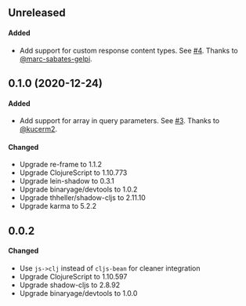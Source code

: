 ## Unreleased

#### Added

- Add support for custom response content types. See [#4](https://github.com/superstructor/re-frame-fetch-fx/pull/4). Thanks to [@marc-sabates-gelpi](https://github.com/marc-sabates-gelpi).

## 0.1.0 (2020-12-24)

#### Added

- Add support for array in query parameters. See [#3](https://github.com/superstructor/re-frame-fetch-fx/pull/3). Thanks to [@kucerm2](https://github.com/kucerm2).

#### Changed

- Upgrade re-frame to 1.1.2
- Upgrade ClojureScript to 1.10.773
- Upgrade lein-shadow to 0.3.1
- Upgrade binaryage/devtools to 1.0.2
- Upgrade thheller/shadow-cljs to 2.11.10
- Upgrade karma to 5.2.2

## 0.0.2

#### Changed

- Use `js->clj` instead of `cljs-bean` for cleaner integration
- Upgrade ClojureScript to 1.10.597
- Upgrade shadow-cljs to 2.8.92
- Upgrade binaryage/devtools to 1.0.0 
